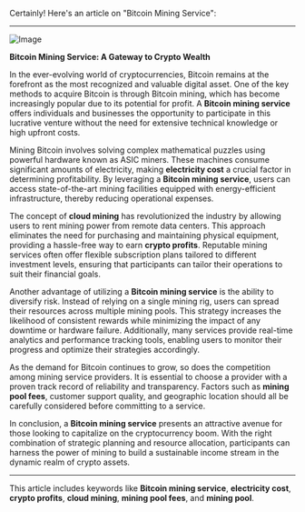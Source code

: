 Certainly! Here's an article on "Bitcoin Mining Service":

---

![Image](https://github.com/user-attachments/assets/31692037-0104-4703-abd1-696b6a7dd41b)

**Bitcoin Mining Service: A Gateway to Crypto Wealth**

In the ever-evolving world of cryptocurrencies, Bitcoin remains at the forefront as the most recognized and valuable digital asset. One of the key methods to acquire Bitcoin is through Bitcoin mining, which has become increasingly popular due to its potential for profit. A **Bitcoin mining service** offers individuals and businesses the opportunity to participate in this lucrative venture without the need for extensive technical knowledge or high upfront costs.

Mining Bitcoin involves solving complex mathematical puzzles using powerful hardware known as ASIC miners. These machines consume significant amounts of electricity, making **electricity cost** a crucial factor in determining profitability. By leveraging a **Bitcoin mining service**, users can access state-of-the-art mining facilities equipped with energy-efficient infrastructure, thereby reducing operational expenses.

The concept of **cloud mining** has revolutionized the industry by allowing users to rent mining power from remote data centers. This approach eliminates the need for purchasing and maintaining physical equipment, providing a hassle-free way to earn **crypto profits**. Reputable mining services often offer flexible subscription plans tailored to different investment levels, ensuring that participants can tailor their operations to suit their financial goals.

Another advantage of utilizing a **Bitcoin mining service** is the ability to diversify risk. Instead of relying on a single mining rig, users can spread their resources across multiple mining pools. This strategy increases the likelihood of consistent rewards while minimizing the impact of any downtime or hardware failure. Additionally, many services provide real-time analytics and performance tracking tools, enabling users to monitor their progress and optimize their strategies accordingly.

As the demand for Bitcoin continues to grow, so does the competition among mining service providers. It is essential to choose a provider with a proven track record of reliability and transparency. Factors such as **mining pool fees**, customer support quality, and geographic location should all be carefully considered before committing to a service.

In conclusion, a **Bitcoin mining service** presents an attractive avenue for those looking to capitalize on the cryptocurrency boom. With the right combination of strategic planning and resource allocation, participants can harness the power of mining to build a sustainable income stream in the dynamic realm of crypto assets.

--- 

This article includes keywords like **Bitcoin mining service**, **electricity cost**, **crypto profits**, **cloud mining**, **mining pool fees**, and **mining pool**.